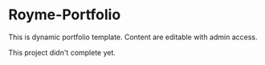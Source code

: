 # Royme-Portfolio
This is dynamic portfolio template. Content are editable with admin access.

This project didn't complete yet.
